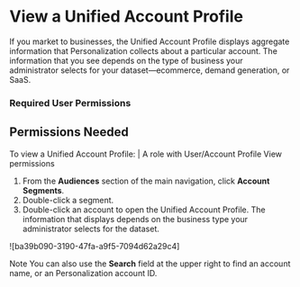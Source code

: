 

# View a Unified Account Profile

If you market to businesses, the Unified Account Profile displays aggregate
information that Personalization collects about a particular account. The
information that you see depends on the type of business your administrator
selects for your dataset—ecommerce, demand generation, or SaaS.

### Required User Permissions

Permissions Needed  
---  
To view a Unified Account Profile: | A role with User/Account Profile View permissions  
  
  1. From the **Audiences** section of the main navigation, click **Account Segments**.
  2. Double-click a segment.
  3. Double-click an account to open the Unified Account Profile. The information that displays depends on the business type your administrator selects for the dataset.

![ba39b090-3190-47fa-a9f5-7094d62a29c4]

Note You can also use the **Search** field at the upper right to find an
account name, or an Personalization account ID.

